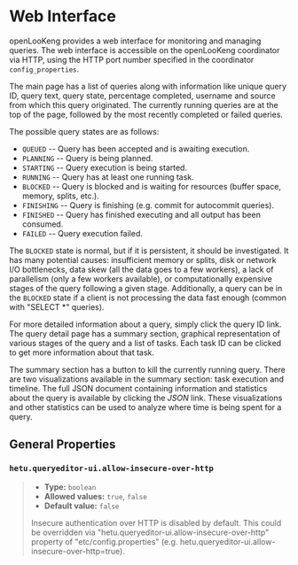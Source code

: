 
# Web Interface


openLooKeng provides a web interface for monitoring and managing queries. The web interface is accessible on the openLooKeng coordinator via HTTP, using the HTTP port number specified in the coordinator  `config_properties`.

The main page has a list of queries along with information like unique query ID, query text, query state, percentage completed, username and source from which this query originated. The currently running queries are at the top of the page, followed by the most recently completed or failed queries.

The possible query states are as follows:

-   `QUEUED` \-- Query has been accepted and is awaiting execution.
-   `PLANNING` \-- Query is being planned.
-   `STARTING` \-- Query execution is being started.
-   `RUNNING` \-- Query has at least one running task.
-   `BLOCKED` \-- Query is blocked and is waiting for resources (buffer space, memory, splits, etc.).
-   `FINISHING` \-- Query is finishing (e.g. commit for autocommit queries).
-   `FINISHED` \-- Query has finished executing and all output has been consumed.
-   `FAILED` \-- Query execution failed.

The `BLOCKED` state is normal, but if it is persistent, it should be investigated. It has many potential causes: insufficient memory or splits, disk or network I/O bottlenecks, data skew (all the data goes to a few workers), a lack of parallelism (only a few workers available), or computationally expensive stages of the query following a given stage.
Additionally, a query can be in the `BLOCKED` state if a client is not processing the data fast enough (common with \"SELECT \*\" queries).

For more detailed information about a query, simply click the query ID link. The query detail page has a summary section, graphical representation of various stages of the query and a list of tasks. Each task ID can be clicked to get more information about that task.

The summary section has a button to kill the currently running query. There are two visualizations available in the summary section: task execution and timeline. The full JSON document containing information
and statistics about the query is available by clicking the *JSON* link. These visualizations and other statistics can be used to analyze where time is being spent for a query.

## General Properties

### `hetu.queryeditor-ui.allow-insecure-over-http`

> -   **Type:** `boolean`
> -   **Allowed values:** `true`, `false`
> -   **Default value:** `false`
>
> Insecure authentication over HTTP is disabled by default. This could be overridden via "hetu.queryeditor-ui.allow-insecure-over-http" property of "etc/config.properties" (e.g. hetu.queryeditor-ui.allow-insecure-over-http=true).
